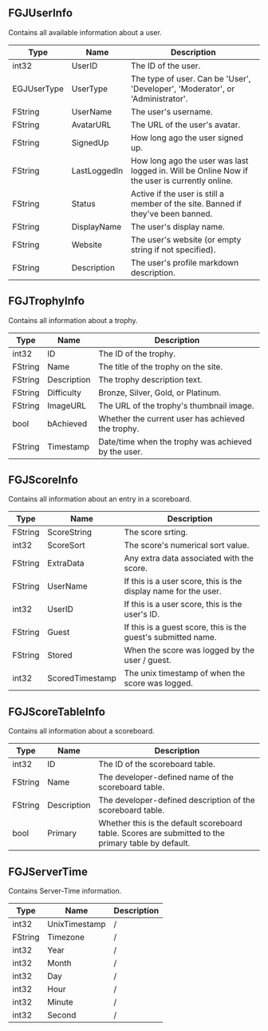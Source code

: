 ## FGJUserInfo

Contains all available information about a user.

|Type|Name|Description|
|-----|-----|------|
|int32|UserID|The ID of the user.|
|EGJUserType|UserType|The type of user. Can be 'User', 'Developer', 'Moderator', or 'Administrator'.|
|FString|UserName|The user's username.|
|FString|AvatarURL|The URL of the user's avatar.|
|FString|SignedUp|How long ago the user signed up.|
|FString|LastLoggedIn|How long ago the user was last logged in. Will be Online Now if the user is currently online.|
|FString|Status|Active if the user is still a member of the site. Banned if they've been banned.|
|FString|DisplayName|The user's display name.|
|FString|Website|The user's website (or empty string if not specified).|
|FString|Description|The user's profile markdown description.|

## FGJTrophyInfo

Contains all information about a trophy.

|Type|Name|Description|
|-----|-----|------|
|int32|ID|The ID of the trophy.|
|FString|Name|The title of the trophy on the site.|
|FString|Description|The trophy description text.|
|FString|Difficulty|Bronze, Silver, Gold, or Platinum.|
|FString|ImageURL|The URL of the trophy's thumbnail image.|
|bool|bAchieved|Whether the current user has achieved the trophy.|
|FString|Timestamp|Date/time when the trophy was achieved by the user.|

## FGJScoreInfo

Contains all information about an entry in a scoreboard.

|Type|Name|Description|
|-----|-----|------|
|FString|ScoreString|The score srting.|
|int32|ScoreSort|The score's numerical sort value.|
|FString|ExtraData|Any extra data associated with the score.|
|FString|UserName|If this is a user score, this is the display name for the user.|
|int32|UserID|If this is a user score, this is the user's ID.|
|FString|Guest|If this is a guest score, this is the guest's submitted name.|
|FString|Stored|When the score was logged by the user / guest.|
|int32|ScoredTimestamp|The unix timestamp of when the score was logged.|

## FGJScoreTableInfo

Contains all information about a scoreboard.

|Type|Name|Description|
|-----|-----|------|
|int32|ID|The ID of the scoreboard table.|
|FString|Name|The developer-defined name of the scoreboard table.|
|FString|Description|The developer-defined description of the scoreboard table.|
|bool|Primary|Whether this is the default scoreboard table. Scores are submitted to the primary table by default.|

## FGJServerTime

Contains Server-Time information.

|Type|Name|Description|
|-----|-----|------|
|int32|UnixTimestamp|/|
|FString|Timezone|/|
|int32|Year|/|
|int32|Month|/|
|int32|Day|/|
|int32|Hour|/|
|int32|Minute|/|
|int32|Second|/|